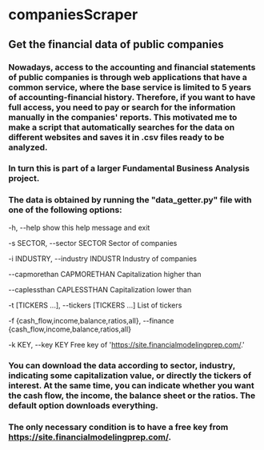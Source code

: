 # companiesScraper
## Get the financial data of public companies

### Nowadays, access to the accounting and financial statements of public companies is through web applications that have a common service, where the base service is limited to 5 years of accounting-financial history. Therefore, if you want to have full access, you need to pay or search for the information manually in the companies' reports. This motivated me to make a script that automatically searches for the data on different websites and saves it in .csv files ready to be analyzed.

### In turn this is part of a larger Fundamental Business Analysis project.

### The data is obtained by running the "data_getter.py" file with one of the following options:

  -h, --help                         show this help message and exit
  
  -s SECTOR, --sector SECTOR         Sector of companies
  
  -i INDUSTRY, --industry INDUSTR    Industry of companies
                        
  --capmorethan CAPMORETHAN          Capitalization higher than
                        
  --caplessthan CAPLESSTHAN          Capitalization lower than
                        
  -t [TICKERS ...], --tickers [TICKERS ...] List of tickers
                        
  -f {cash_flow,income,balance,ratios,all}, --finance {cash_flow,income,balance,ratios,all}
  
  -k KEY, --key KEY     Free key of 'https://site.financialmodelingprep.com/.'

### You can download the data according to sector, industry, indicating some capitalization value, or directly the tickers of interest. At the same time, you can indicate whether you want the cash flow, the income, the balance sheet or the ratios. The default option downloads everything.

### The only necessary condition is to have a free key from https://site.financialmodelingprep.com/. 





